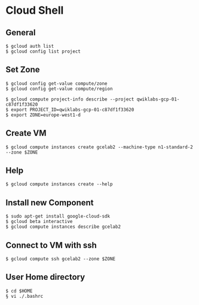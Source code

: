 # Cloud Shell

## General

    $ gcloud auth list
    $ gcloud config list project

## Set Zone

    $ gcloud config get-value compute/zone
    $ gcloud config get-value compute/region
  
    $ gcloud compute project-info describe --project qwiklabs-gcp-01-c87df1f33620
    $ export PROJECT_ID=qwiklabs-gcp-01-c87df1f33620
    $ export ZONE=europe-west1-d
  
## Create VM

    $ gcloud compute instances create gcelab2 --machine-type n1-standard-2 --zone $ZONE
  
## Help

    $ gcloud compute instances create --help
    
## Install new Component

    $ sudo apt-get install google-cloud-sdk
    $ gcloud beta interactive
    $ gcloud compute instances describe gcelab2
    
## Connect to VM with ssh

    $ gcloud compute ssh gcelab2 --zone $ZONE
    
## User Home directory

    $ cd $HOME
    § vi ./.bashrc

